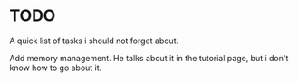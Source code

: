 # TODO
A quick list of tasks i should not forget about.

Add memory management. He talks about it in the tutorial page, but i don't know how to go about it.
